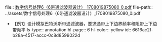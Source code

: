 file:: [数字信号处理6（6带通滤波器设计）_1708019875080_0.pdf](../assets/数字信号处理6（6带通滤波器设计）_1708019875080_0.pdf)
file-path:: ../assets/数字信号处理6（6带通滤波器设计）_1708019875080_0.pdf

- 【例1】设计模拟巴特沃斯带通滤波器，要求通带上下边界频率和阻带上下边带频率
  ls-type:: annotation
  hl-page:: 6
  hl-color:: yellow
  id:: 6616ac2f-b28a-4517-accc-0c8d8599022d